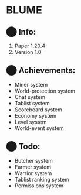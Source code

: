 # BLUME

## ⬤ Info:
  1. Paper 1.20.4
  2. Version 1.0
  
## ⬤ Achievements:
  - Miner system
  - World-protection system
  - Chat system
  - Tablist system
  - Scoreboard system
  - Economy system
  - Level system
  - World-event system

## ⬤ Todo:
  - Butcher system
  - Farmer system
  - Warrior system
  - Tablist ranking system
  - Permissions system

